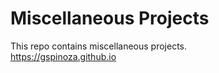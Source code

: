 # Miscellaneous Projects
This repo contains miscellaneous projects.
<br>
https://gspinoza.github.io
